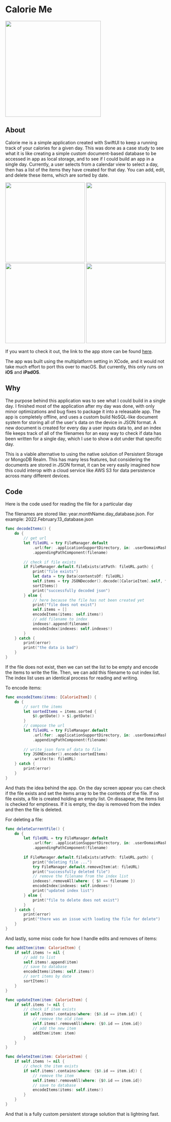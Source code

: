 # Calorie Me

<img src="https://github.com/jake-landersweb/calorie_me/blob/main/assets/AppIcons/appstore.png" width=300px>

## About

Calorie me is a simple application created with SwiftUI to keep a running track of your calories for a given day. This was done as a case study to see what it is like creating a simple custom document-based database to be accessed in app as local storage, and to see if I could build an app in a single day. Currently, a user selects from a calendar view to select a day, then has a list of the items they have created for that day. You can add, edit, and delete these items, which are sorted by date.

<p float="left">
    <img src="https://github.com/jake-landersweb/calorie_me/blob/main/assets/iphone_home.jpeg" width=250px>
    <img src="https://github.com/jake-landersweb/calorie_me/blob/main/assets/iphone_day.jpeg" width=250px>
    <img src="https://github.com/jake-landersweb/calorie_me/blob/main/assets/iphone_create.jpeg" width=250px>
    <img src="https://github.com/jake-landersweb/calorie_me/blob/main/assets/iphone_edit.jpeg" width=250px>
</p>

If you want to check it out, the link to the app store can be found [here](https://apps.apple.com/us/app/calorie-me/id1608922326).

The app was built using the multiplatform setting in XCode, and it would not take much effort to port this over to macOS. But currently, this only runs on **iOS** and **iPadOS**. 

## Why

The purpose behind this application was to see what I could build in a single day. I finished most of the application after my day was done, with only minor optimizations and bug fixes to package it into a releasable app. The app is completely offline, and uses a custom build NoSQL-like document system for storing all of the user's data on the device in JSON format. A new document is created for every day a user inputs data to, and an index file keeps track of all of the filenames for an easy way to check if data has been written for a single day, which I use to show a dot under that specific day.

This is a viable alternative to using the native solution of Persistent Storage or MongoDB Realm. This has many less features, but considering the documents are stored in JSON format, it can be very easily imagined how this could interop with a cloud service like AWS S3 for data persistence across many different devices.

## Code

Here is the code used for reading the file for a particular day

The filenames are stored like: year.monthName.day_database.json. For example: 2022.February.13_database.json

```swift
func decodeItems() {
    do {
        // get url
        let fileURL = try FileManager.default
            .url(for: .applicationSupportDirectory, in: .userDomainMask, appropriateFor: nil, create: true)
            .appendingPathComponent(filename)
        
        // check if file exists
        if FileManager.default.fileExists(atPath: fileURL.path) {
            print("file exists")
            let data = try Data(contentsOf: fileURL)
            self.items = try JSONDecoder().decode([CalorieItem].self, from: data)
            sortItems()
            print("successfully decoded json")
        } else {
            // here because the file has not been created yet
            print("file does not exist")
            self.items = []
            encodeItems(items: self.items!)
            // add filename to index
            indexes!.append(filename)
            encodeIndex(indexes: self.indexes!)
        }
    } catch {
        print(error)
        print("the data is bad")
    }
}
```

If the file does not exist, then we can set the list to be empty and encode the items to write the file. Then, we can add this filename to out index list. The index list uses an identical process for reading and writing.

To encode items:

```swift
func encodeItems(items: [CalorieItem]) {
    do {
        // sort the items
        let sortedItems = items.sorted {
            $0.getDate() > $1.getDate()
        }
        // compose the url
        let fileURL = try FileManager.default
            .url(for: .applicationSupportDirectory, in: .userDomainMask, appropriateFor: nil, create: true)
            .appendingPathComponent(filename)
        
        // write json form of data to file
        try JSONEncoder().encode(sortedItems)
            .write(to: fileURL)
    } catch {
        print(error)
    }
}
```

And thats the idea behind the app. On the day screen appear you can check if the file exists and set the items array to be the contents of the file. If no file exists, a file is created holding an empty list. On dissapear, the items list is checked for emptiness. If it is empty, the day is removed from the index and then the file is deleted.

For deleting a file:
```swift
func deleteCurrentFile() {
    do {
        let fileURL = try FileManager.default
            .url(for: .applicationSupportDirectory, in: .userDomainMask, appropriateFor: nil, create: true)
            .appendingPathComponent(filename)
        
        if FileManager.default.fileExists(atPath: fileURL.path) {
            print("deleting file ...")
            try FileManager.default.removeItem(at: fileURL)
            print("successfully deleted file")
            // remove the filename from the index list
            indexes!.removeAll(where: { $0 == filename })
            encodeIndex(indexes: self.indexes!)
            print("updated index list")
        } else {
            print("file to delete does not exist")
        }
    } catch {
        print(error)
        print("there was an issue with loading the file for delete")
    }
}
```

And lastly, some misc code for how I handle edits and removes of items:
```swift
func addItem(item: CalorieItem) {
    if self.items != nil {
        // add to list
        self.items!.append(item)
        // save to database
        encodeItems(items: self.items!)
        // sort items by date
        sortItems()
    }
}

func updateItem(item: CalorieItem) {
    if self.items != nil {
        // check if item exists
        if self.items!.contains(where: {$0.id == item.id}) {
            // remove the old item
            self.items!.removeAll(where: {$0.id == item.id})
            // add the new item
            addItem(item: item)
        }
    }
}

func deleteItem(item: CalorieItem) {
    if self.items != nil {
        // check the item exists
        if self.items!.contains(where: {$0.id == item.id}) {
            // remove the item
            self.items!.removeAll(where: {$0.id == item.id})
            // save to database
            encodeItems(items: self.items!)
        }
    }
}
```

And that is a fully custom persistent storage solution that is lightning fast.